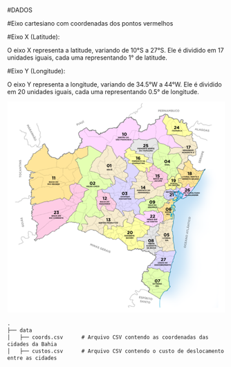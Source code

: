 #DADOS

#Eixo cartesiano com coordenadas dos pontos vermelhos

#Eixo X (Latitude):

O eixo X representa a latitude, variando de 10°S a 27°S. Ele é dividido em 17 unidades iguais, cada uma representando 1° de latitude.

#Eixo Y (Longitude):

O eixo Y representa a longitude, variando de 34.5°W a 44°W. Ele é dividido em 20 unidades iguais, cada uma representando 0.5° de longitude.

![Mapa dos pontos](mapa.PNG)


```
.
├── data
│   ├── coords.csv      # Arquivo CSV contendo as coordenadas das cidades da Bahia
│   ├── custos.csv      # Arquivo CSV contendo o custo de deslocamento entre as cidades
```